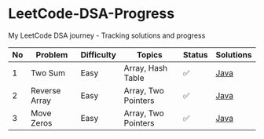 # LeetCode-DSA-Progress
My LeetCode DSA journey - Tracking solutions and progress

| No | Problem | Difficulty | Topics | Status | Solutions |
|---|---------|------------|--------|--------|-----------|
| 1 | Two Sum | Easy | Array, Hash Table | ✅ | [Java](./problems/arrays/two-sum/TwoSum.java) |
| 2 | Reverse Array | Easy | Array, Two Pointers | ✅ | [Java](./problems/arrays/reverse-array/ReverseArray.java) |
| 3 | Move Zeros | Easy | Array, Two Pointers | ✅ | [Java](./problems/arrays/move-zeros/MoveZeros.java) |
